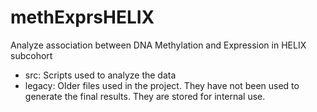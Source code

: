 # methExprsHELIX
Analyze association between DNA Methylation and Expression in HELIX subcohort

* src: Scripts used to analyze the data
* legacy: Older files used in the project. They have not been used to generate the final results. They are stored for internal use. 